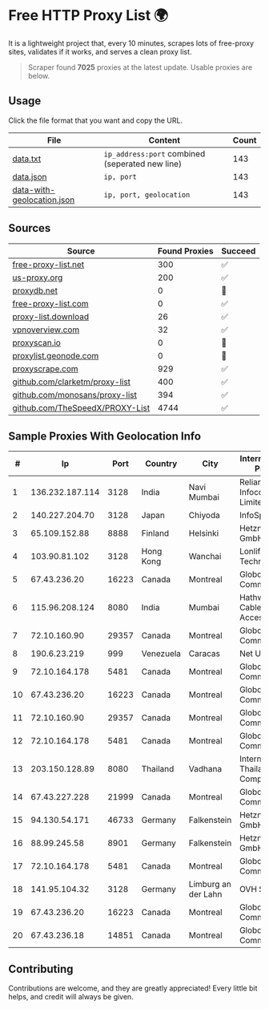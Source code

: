 
# Free HTTP Proxy List 🌍

It is a lightweight project that, every 10 minutes, scrapes lots of free-proxy sites, validates if it works, and serves a clean proxy list.


> Scraper found **7025** proxies at the latest update. Usable proxies are below.

## Usage

Click the file format that you want and copy the URL.


|File|Content|Count|
|----|-------|-----|
|[data.txt](https://raw.githubusercontent.com/themiralay/Proxy-List-World/master/data.txt)|`ip_address:port` combined (seperated new line)|143|
|[data.json](https://raw.githubusercontent.com/themiralay/Proxy-List-World/master/data.json)|`ip, port`|143|
|[data-with-geolocation.json](https://raw.githubusercontent.com/themiralay/Proxy-List-World/master/data-with-geolocation.json)|`ip, port, geolocation`|143|

## Sources

|Source|Found Proxies|Succeed|
|------|-------------|-------|
|[free-proxy-list.net](https://free-proxy-list.net)|300|✅|
|[us-proxy.org](https://www.us-proxy.org)|200|✅|
|[proxydb.net](http://proxydb.net)|0|🚫|
|[free-proxy-list.com](https://free-proxy-list.com/?page=&port=&type%5B%5D=http&type%5B%5D=https&up_time=0&search=Search)|0|✅|
|[proxy-list.download](https://www.proxy-list.download/HTTP)|26|✅|
|[vpnoverview.com](https://vpnoverview.com/privacy/anonymous-browsing/free-proxy-servers)|32|✅|
|[proxyscan.io](https://www.proxyscan.io)|0|🚫|
|[proxylist.geonode.com](https://proxylist.geonode.com/api/proxy-list?limit=300&page=1&sort_by=lastChecked&sort_type=desc&protocols=http,https)|0|🚫|
|[proxyscrape.com](https://api.proxyscrape.com/v2/?request=displayproxies&protocol=http&timeout=10000&country=all&ssl=all&anonymity=all)|929|✅|
|[github.com/clarketm/proxy-list](https://raw.githubusercontent.com/clarketm/proxy-list/master/proxy-list-raw.txt)|400|✅|
|[github.com/monosans/proxy-list](https://raw.githubusercontent.com/monosans/proxy-list/main/proxies/http.txt)|394|✅|
|[github.com/TheSpeedX/PROXY-List](https://raw.githubusercontent.com/TheSpeedX/PROXY-List/master/http.txt)|4744|✅|


## Sample Proxies With Geolocation Info

|#|Ip|Port|Country|City|Internet Service Provider|
|-|--|----|-------|----|-------------------------|
|1|136.232.187.114|3128|India|Navi Mumbai|Reliance Jio Infocomm Limited|
|2|140.227.204.70|3128|Japan|Chiyoda|InfoSphere|
|3|65.109.152.88|8888|Finland|Helsinki|Hetzner Online GmbH|
|4|103.90.81.102|3128|Hong Kong|Wanchai|Lonlife Technology Co.|
|5|67.43.236.20|16223|Canada|Montreal|GloboTech Communications|
|6|115.96.208.124|8080|India|Mumbai|Hathway IP over Cable Internet Access|
|7|72.10.160.90|29357|Canada|Montreal|GloboTech Communications|
|8|190.6.23.219|999|Venezuela|Caracas|Net Uno|
|9|72.10.164.178|5481|Canada|Montreal|GloboTech Communications|
|10|67.43.236.20|16223|Canada|Montreal|GloboTech Communications|
|11|72.10.160.90|29357|Canada|Montreal|GloboTech Communications|
|12|72.10.164.178|5481|Canada|Montreal|GloboTech Communications|
|13|203.150.128.89|8080|Thailand|Vadhana|Internet Thailand Company Ltd|
|14|67.43.227.228|21999|Canada|Montreal|GloboTech Communications|
|15|94.130.54.171|46733|Germany|Falkenstein|Hetzner Online GmbH|
|16|88.99.245.58|8901|Germany|Falkenstein|Hetzner Online GmbH|
|17|72.10.164.178|5481|Canada|Montreal|GloboTech Communications|
|18|141.95.104.32|3128|Germany|Limburg an der Lahn|OVH SAS|
|19|67.43.236.20|16223|Canada|Montreal|GloboTech Communications|
|20|67.43.236.18|14851|Canada|Montreal|GloboTech Communications|



## Contributing

Contributions are welcome, and they are greatly appreciated! Every
little bit helps, and credit will always be given.

